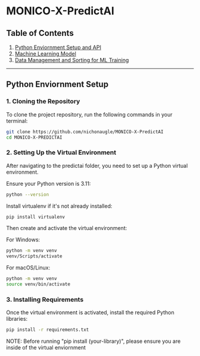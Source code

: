 # MONICO-X-PredictAI

## Table of Contents
1. [Python Enviornment Setup and API](#python-enviornment-setup)
2. [Machine Learning Model](#machine-learning-model)
3. [Data Management and Sorting for ML Training](#data-management-and-sorting-for-ml-training)

---

## Python Enviornment Setup

### 1. Cloning the Repository

To clone the project repository, run the following commands in your terminal:

```bash
git clone https://github.com/nichonaugle/MONICO-X-PredictAI
cd MONICO-X-PREDICTAI
```

### 2. Setting Up the Virtual Environment
After navigating to the predictai folder, you need to set up a Python virtual environment.

Ensure your Python version is 3.11:
```bash
python --version
```

Install virtualenv if it's not already installed:
```bash
pip install virtualenv
```

Then create and activate the virtual environment:

For Windows:
```bash
python -m venv venv
venv/Scripts/activate
```

For macOS/Linux:
```bash
python -m venv venv
source venv/bin/activate
```

### 3. Installing Requirements
Once the virtual environment is activated, install the required Python libraries:
```bash
pip install -r requirements.txt
```

NOTE: Before running "pip install (your-library)", please ensure you are inside of the virtual enviornment